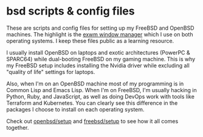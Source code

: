 # bsd scripts & config files

These are scripts and config files for setting up my FreeBSD and OpenBSD machines. The highlight is the [exwm window manager](https://github.com/ch11ng/exwm) which I use on both operating systems. I keep these files public as a learning resource.

I usually install OpenBSD on laptops and exotic architectures (PowerPC & SPARC64) while dual-booting FreeBSD on my gaming machine. This is why my FreeBSD setup includes installing the Nvidia driver while excluding all "quality of life" settings for laptops.

Also, when I'm on an OpenBSD machine most of my programming is in Common Lisp and Emacs Lisp. When I'm on FreeBSD, I'm  usually hacking in Python, Ruby, and JavaScript, as well as doing DevOps work with tools like Terraform and Kubernetes. You can clearly see this difference in the packages I choose to install on each operating system.

Check out [openbsd/setup](openbsd/setup) and [freebsd/setup](freebsd/setup) to see how it all comes together.
